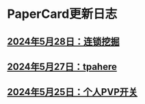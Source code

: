 
# PaperCard更新日志

## [2024年5月28日：连锁挖掘](./20240528.md)

## [2024年5月27日：tpahere](./20240527.md)

## [2024年5月25日：个人PVP开关](./20240525.md)